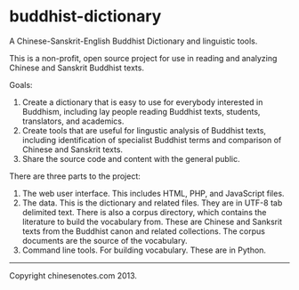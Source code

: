 buddhist-dictionary
===================

A Chinese-Sanskrit-English Buddhist Dictionary and linguistic tools.

This is a non-profit, open source project for use in reading and analyzing Chinese
and Sanskrit Buddhist texts.

Goals:
1. Create a dictionary that is easy to use for everybody interested in Buddhism, 
   including lay people reading Buddhist texts, students, translators, and academics.
2. Create tools that are useful for lingustic analysis of Buddhist texts, including 
   identification of specialist Buddhist terms and comparison of Chinese and Sanskrit texts.
3. Share the source code and content with the general public.

There are three parts to the project:
1. The web user interface. This includes HTML, PHP, and JavaScript files.
2. The data. This is the dictionary and related files. They are in UTF-8 tab delimited text.
   There is also a corpus directory, which contains the literature to build the vocabulary
   from. These are Chinese and Sanksrit texts from the Buddhist canon and related 
   collections. The corpus documents are the source of the vocabulary.
3. Command line tools. For building vocabulary. These are in Python.

----------
Copyright chinesenotes.com 2013.
